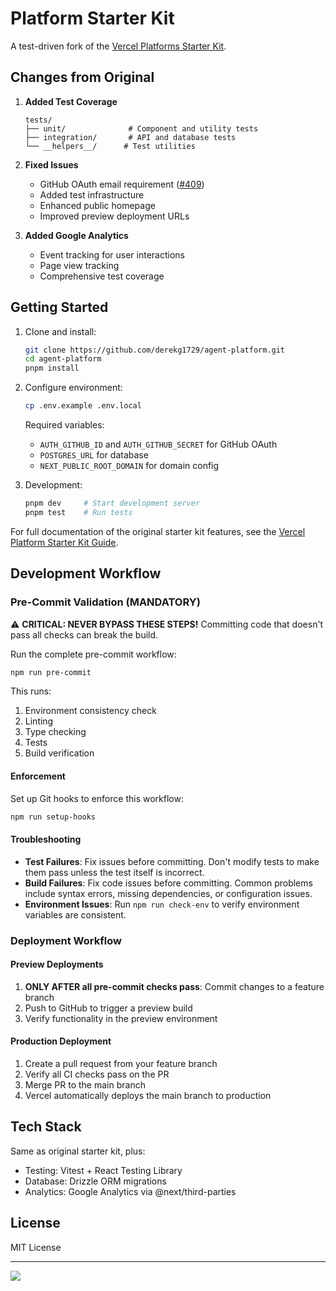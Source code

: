 # Platform Starter Kit

A test-driven fork of the [Vercel Platforms Starter Kit](https://vercel.com/guides/nextjs-multi-tenant-application).

## Changes from Original

1. **Added Test Coverage**
   ```
   tests/
   ├── unit/              # Component and utility tests
   ├── integration/       # API and database tests
   └── __helpers__/      # Test utilities
   ```

2. **Fixed Issues**
   - GitHub OAuth email requirement ([#409](https://github.com/vercel/platforms/issues/409))
   - Added test infrastructure
   - Enhanced public homepage
   - Improved preview deployment URLs

3. **Added Google Analytics**
   - Event tracking for user interactions
   - Page view tracking
   - Comprehensive test coverage

## Getting Started

1. Clone and install:
   ```bash
   git clone https://github.com/derekg1729/agent-platform.git
   cd agent-platform
   pnpm install
   ```

2. Configure environment:
   ```bash
   cp .env.example .env.local
   ```
   Required variables:
   - `AUTH_GITHUB_ID` and `AUTH_GITHUB_SECRET` for GitHub OAuth
   - `POSTGRES_URL` for database
   - `NEXT_PUBLIC_ROOT_DOMAIN` for domain config

3. Development:
   ```bash
   pnpm dev     # Start development server
   pnpm test    # Run tests
   ```

For full documentation of the original starter kit features, see the [Vercel Platform Starter Kit Guide](https://vercel.com/guides/nextjs-multi-tenant-application).

## Development Workflow

### Pre-Commit Validation (MANDATORY)

⚠️ **CRITICAL: NEVER BYPASS THESE STEPS!** Committing code that doesn't pass all checks can break the build.

Run the complete pre-commit workflow:
```bash
npm run pre-commit
```

This runs:
1. Environment consistency check
2. Linting
3. Type checking
4. Tests
5. Build verification

#### Enforcement

Set up Git hooks to enforce this workflow:
```bash
npm run setup-hooks
```

#### Troubleshooting

- **Test Failures**: Fix issues before committing. Don't modify tests to make them pass unless the test itself is incorrect.
- **Build Failures**: Fix code issues before committing. Common problems include syntax errors, missing dependencies, or configuration issues.
- **Environment Issues**: Run `npm run check-env` to verify environment variables are consistent.

### Deployment Workflow

#### Preview Deployments
1. **ONLY AFTER all pre-commit checks pass**: Commit changes to a feature branch
2. Push to GitHub to trigger a preview build
3. Verify functionality in the preview environment

#### Production Deployment
1. Create a pull request from your feature branch
2. Verify all CI checks pass on the PR
3. Merge PR to the main branch
4. Vercel automatically deploys the main branch to production

## Tech Stack

Same as original starter kit, plus:
- Testing: Vitest + React Testing Library
- Database: Drizzle ORM migrations
- Analytics: Google Analytics via @next/third-parties

## License

MIT License

---

<a aria-label="Vercel logo" href="https://vercel.com">
  <img src="https://badgen.net/badge/icon/Made%20by%20Vercel?icon=zeit&label&color=black&labelColor=black">
</a>
